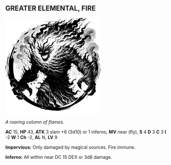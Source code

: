 ## GREATER ELEMENTAL, FIRE

![](images/greater-elemental-fire.webp)

_A roaring column of flames._

**AC** 15, **HP** 43, **ATK** 3 slam +6 (3d10) or 1 inferno, **MV** near (fly), **S** 4 **D** 3 **C** 3 **I** -2 **W** 1 **Ch** -2, **AL** N, **LV** 9

**Impervious:** Only damaged by magical sources. Fire immune.

**Inferno:** All within near DC 15 DEX or 3d8 damage.

